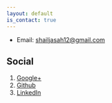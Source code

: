 ```yaml
---
layout: default
is_contact: true
---
```


* Email: [shailjasah12@gmail.com](mailto:shailjasah12@gmail.com)


## Social

1. [Google+](https://plus.google.com/108658969597488676654)
2. [Github](https://github.com/sailja/)
3. [LinkedIn](https://www.linkedin.com/in/shailjasah/)
